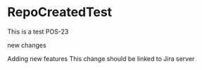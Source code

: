 # RepoCreatedTest
This is a test
POS-23

new changes

Adding new features
This change should be linked to Jira server
